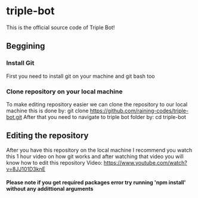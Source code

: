# triple-bot
This is the official source code of Triple Bot!
## Beggining
### Install Git
First you need to install git on your machine and git bash too
### Clone repository on your local machine
To make editing repository easier we can clone the repository to our local machine
this is done by:
git clone https://github.com/raining-codes/triple-bot.git
After that you need to navigate to triple bot folder by:
cd triple-bot
## Editing the repository
After you have this repository on the local machine
I recommend you watch this 1 hour video on how git works
and after watching that video you will know how to edit this repository
Video: https://www.youtube.com/watch?v=8JJ101D3knE
#### Please note if you get required packages error try running 'npm install' without any addittional arguments